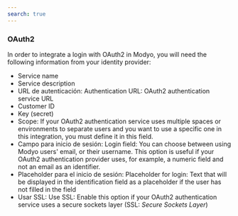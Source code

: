 ```yaml
---
search: true
---
```


### OAuth2

In order to integrate a login with OAuth2 in Modyo, you will need the following information from your identity provider:

- Service name
- Service description
- URL de autenticación: Authentication URL: OAuth2 authentication service URL
- Customer ID
- Key (secret)
- Scope: If your OAuth2 authentication service uses multiple spaces or environments to separate users and you want to use a specific one in this integration, you must define it in this field.
- Campo para inicio de sesión: Login field: You can choose between using Modyo users' email, or their username. This option is useful if your OAuth2 authentication provider uses, for example, a numeric field and not an email as an identifier.
- Placeholder para el inicio de sesión: Placeholder for login: Text that will be displayed in the identification field as a placeholder if the user has not filled in the field
- Usar SSL: Use SSL: Enable this option if your OAuth2 authentication service uses a secure sockets layer (SSL: _Secure Sockets Layer_)
